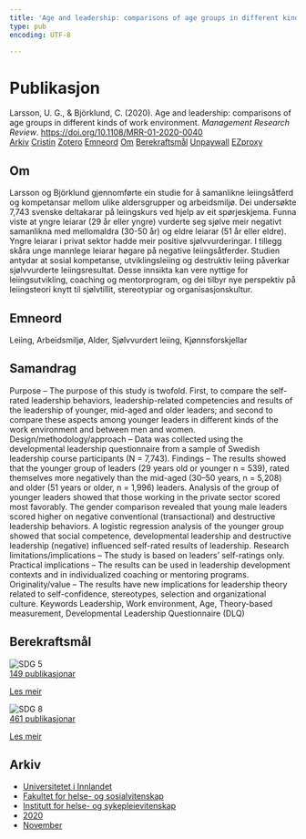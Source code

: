 ```yaml
---
title: 'Age and leadership: comparisons of age groups in different kinds of work environment'
type: pub
encoding: UTF-8

---
```

<h1>Publikasjon</h1>
<article id="csl-bib-container-ZRTY487N" class="csl-bib-container">
  <div class="csl-bib-body"> <div class="csl-entry">Larsson, U. G., &#38; Björklund, C. (2020). Age and leadership: comparisons of age groups in different kinds of work environment. <i>Management Research Review</i>. <a href="https://doi.org/10.1108/MRR-01-2020-0040">https://doi.org/10.1108/MRR-01-2020-0040</a></div> </div>
  <div class="csl-bib-buttons">
    <a href="#taxonomy-article-ZRTY487N" alt="archive" class="csl-bib-button">Arkiv</a>
    <a href="https://app.cristin.no/results/show.jsf?id=1845390" alt="Cristin" class="csl-bib-button">Cristin</a>
    <a href="http://zotero.org/groups/5881554/items/ZRTY487N" alt="Zotero" class="csl-bib-button">Zotero</a>
    <a href="#keywords-article-ZRTY487N" alt="keywords" class="csl-bib-button">Emneord</a>
    <a href="#about-article-ZRTY487N" alt="about_pub" class="csl-bib-button">Om</a>
    <a href="#sdg-article-ZRTY487N" alt="sdg" class="csl-bib-button">Berekraftsmål</a>
    <a href="https://www.emerald.com/insight/content/doi/10.1108/MRR-01-2020-0040/full/pdf?title=age-and-leadership-comparisons-of-age-groups-in-different-kinds-of-work-environment" alt="Unpaywall" class="csl-bib-button">Unpaywall</a>
    <a href="https://www.emerald.com/insight/content/doi/10.1108/MRR-01-2020-0040/full/pdf?title=age-and-leadership-comparisons-of-age-groups-in-different-kinds-of-work-environment" alt="EZproxy" class="csl-bib-button">EZproxy</a>
  </div>
  <div id="csl-bib-meta-container-ZRTY487N"></div>
</article>
<div id="csl-bib-meta-ZRTY487N" class="csl-bib-meta">
  <article id="about-article-ZRTY487N" class="about_pub-article">
    <h1>Om</h1>
    Larsson og Björklund gjennomførte ein studie for å samanlikne leiingsåtferd og kompetansar mellom ulike aldersgrupper og arbeidsmiljø. Dei undersøkte 7,743 svenske deltakarar på leiingskurs ved hjelp av eit spørjeskjema. Funna viste at yngre leiarar (29 år eller yngre) vurderte seg sjølve meir negativt samanlikna med mellomaldra (30-50 år) og eldre leiarar (51 år eller eldre). Yngre leiarar i privat sektor hadde meir positive sjølvvurderingar. I tillegg skåra unge mannlege leiarar høgare på negative leiingsåtferder. Studien antydar at sosial kompetanse, utviklingsleiing og destruktiv leiing påverkar sjølvvurderte leiingsresultat. Desse innsikta kan vere nyttige for leiingsutvikling, coaching og mentorprogram, og dei tilbyr nye perspektiv på leiingsteori knytt til sjølvtillit, stereotypiar og organisasjonskultur.
  </article>
  <article id="keywords-article-ZRTY487N" class="keywords-article">
    <h1>Emneord</h1>
    Leiing, Arbeidsmiljø, Alder, Sjølvvurdert leiing, Kjønnsforskjellar
  </article>
  <article id="abstract-article-ZRTY487N" class="abstract-article">
    <h1>Samandrag</h1>
    Purpose – The purpose of this study is twofold. First, to compare the self-rated leadership behaviors, 
leadership-related competencies and results of the leadership of younger, mid-aged and older leaders; and 
second to compare these aspects among younger leaders in different kinds of the work environment and 
between men and women. 
Design/methodology/approach – Data was collected using the developmental leadership questionnaire 
from a sample of Swedish leadership course participants (N = 7,743). 
Findings – The results showed that the younger group of leaders (29 years old or younger n = 539), rated 
themselves more negatively than the mid-aged (30–50 years, n = 5,208) and older (51 years or older, n = 1,996) 
leaders. Analysis of the group of younger leaders showed that those working in the private sector scored most 
favorably. The gender comparison revealed that young male leaders scored higher on negative conventional 
(transactional) and destructive leadership behaviors. A logistic regression analysis of the younger group 
showed that social competence, developmental leadership and destructive leadership (negative) influenced 
self-rated results of leadership. 
Research limitations/implications – The study is based on leaders’ self-ratings only. 
Practical implications – The results can be used in leadership development contexts and in 
individualized coaching or mentoring programs. 
Originality/value – The results have new implications for leadership theory related to self-confidence, 
stereotypes, selection and organizational culture. 
Keywords Leadership, Work environment, Age, Theory-based measurement, 
Developmental Leadership Questionnaire (DLQ)
  </article>
  <article id="sdg-article-ZRTY487N" class="sdg-article">
    <h1>Berekraftsmål</h1>
    <div class="sdg-container"><div id="sdg5" class="sdg">
        <img src="{{< params subfolder >}}images/sdg/sdg05_nn.png" class="image" alt="SDG 5">
        <div class="sdg-overlay">
          <a href="{{< params subfolder >}}nn/archive/?sdg=5#archive" class="sdg-publication-count"><span>149</span> publikasjonar</a>
          <p><a href="https://fn.no/om-fn/fns-baerekraftsmaal/likestilling-mellom-kjoennene?lang=nno-NO" class="sdg-read-more">Les meir</a></p>
        </div>
      </div> <div id="sdg8" class="sdg">
        <img src="{{< params subfolder >}}images/sdg/sdg08_nn.png" class="image" alt="SDG 8">
        <div class="sdg-overlay">
          <a href="{{< params subfolder >}}nn/archive/?sdg=8#archive" class="sdg-publication-count"><span>461</span> publikasjonar</a>
          <p><a href="https://fn.no/om-fn/fns-baerekraftsmaal/anstendig-arbeid-og-oekonomisk-vekst?lang=nno-NO" class="sdg-read-more">Les meir</a></p>
        </div>
      </div></div>
  </article>
  <article id="taxonomy-article-ZRTY487N" class="taxonomy-article">
    <h1>Arkiv</h1>
    <ul>
      <li><a href="{{< params subfolder >}}nn/archive/?key=3DCRN523">Universitetet i Innlandet</a></li>
      <li><a href="{{< params subfolder >}}nn/archive/?key=IDKFS3MX">Fakultet for helse- og sosialvitenskap</a></li>
      <li><a href="{{< params subfolder >}}nn/archive/?key=GTV4ECMZ">Institutt for helse- og sykepleievitenskap</a></li>
      <li><a href="{{< params subfolder >}}nn/archive/?key=LNJIKLR2">2020</a></li>
      <li><a href="{{< params subfolder >}}nn/archive/?key=R767SBHX">November</a></li>
    </ul>
  </article>
</div>
